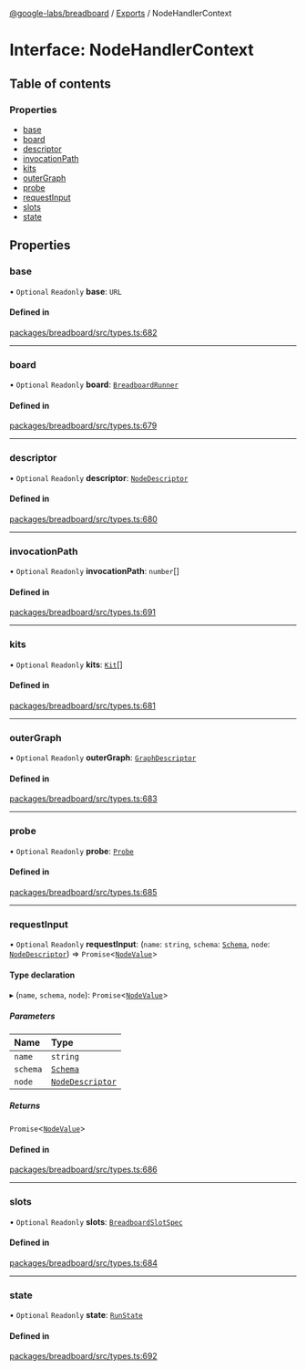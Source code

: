 [@google-labs/breadboard](../README.md) / [Exports](../modules.md) / NodeHandlerContext

# Interface: NodeHandlerContext

## Table of contents

### Properties

- [base](NodeHandlerContext.md#base)
- [board](NodeHandlerContext.md#board)
- [descriptor](NodeHandlerContext.md#descriptor)
- [invocationPath](NodeHandlerContext.md#invocationpath)
- [kits](NodeHandlerContext.md#kits)
- [outerGraph](NodeHandlerContext.md#outergraph)
- [probe](NodeHandlerContext.md#probe)
- [requestInput](NodeHandlerContext.md#requestinput)
- [slots](NodeHandlerContext.md#slots)
- [state](NodeHandlerContext.md#state)

## Properties

### base

• `Optional` `Readonly` **base**: `URL`

#### Defined in

[packages/breadboard/src/types.ts:682](https://github.com/breadboard-ai/breadboard/blob/254400c2/packages/breadboard/src/types.ts#L682)

___

### board

• `Optional` `Readonly` **board**: [`BreadboardRunner`](BreadboardRunner.md)

#### Defined in

[packages/breadboard/src/types.ts:679](https://github.com/breadboard-ai/breadboard/blob/254400c2/packages/breadboard/src/types.ts#L679)

___

### descriptor

• `Optional` `Readonly` **descriptor**: [`NodeDescriptor`](../modules.md#nodedescriptor)

#### Defined in

[packages/breadboard/src/types.ts:680](https://github.com/breadboard-ai/breadboard/blob/254400c2/packages/breadboard/src/types.ts#L680)

___

### invocationPath

• `Optional` `Readonly` **invocationPath**: `number`[]

#### Defined in

[packages/breadboard/src/types.ts:691](https://github.com/breadboard-ai/breadboard/blob/254400c2/packages/breadboard/src/types.ts#L691)

___

### kits

• `Optional` `Readonly` **kits**: [`Kit`](Kit.md)[]

#### Defined in

[packages/breadboard/src/types.ts:681](https://github.com/breadboard-ai/breadboard/blob/254400c2/packages/breadboard/src/types.ts#L681)

___

### outerGraph

• `Optional` `Readonly` **outerGraph**: [`GraphDescriptor`](../modules.md#graphdescriptor)

#### Defined in

[packages/breadboard/src/types.ts:683](https://github.com/breadboard-ai/breadboard/blob/254400c2/packages/breadboard/src/types.ts#L683)

___

### probe

• `Optional` `Readonly` **probe**: [`Probe`](Probe.md)

#### Defined in

[packages/breadboard/src/types.ts:685](https://github.com/breadboard-ai/breadboard/blob/254400c2/packages/breadboard/src/types.ts#L685)

___

### requestInput

• `Optional` `Readonly` **requestInput**: (`name`: `string`, `schema`: [`Schema`](../modules.md#schema), `node`: [`NodeDescriptor`](../modules.md#nodedescriptor)) => `Promise`\<[`NodeValue`](../modules.md#nodevalue)\>

#### Type declaration

▸ (`name`, `schema`, `node`): `Promise`\<[`NodeValue`](../modules.md#nodevalue)\>

##### Parameters

| Name | Type |
| :------ | :------ |
| `name` | `string` |
| `schema` | [`Schema`](../modules.md#schema) |
| `node` | [`NodeDescriptor`](../modules.md#nodedescriptor) |

##### Returns

`Promise`\<[`NodeValue`](../modules.md#nodevalue)\>

#### Defined in

[packages/breadboard/src/types.ts:686](https://github.com/breadboard-ai/breadboard/blob/254400c2/packages/breadboard/src/types.ts#L686)

___

### slots

• `Optional` `Readonly` **slots**: [`BreadboardSlotSpec`](../modules.md#breadboardslotspec)

#### Defined in

[packages/breadboard/src/types.ts:684](https://github.com/breadboard-ai/breadboard/blob/254400c2/packages/breadboard/src/types.ts#L684)

___

### state

• `Optional` `Readonly` **state**: [`RunState`](../modules.md#runstate)

#### Defined in

[packages/breadboard/src/types.ts:692](https://github.com/breadboard-ai/breadboard/blob/254400c2/packages/breadboard/src/types.ts#L692)
